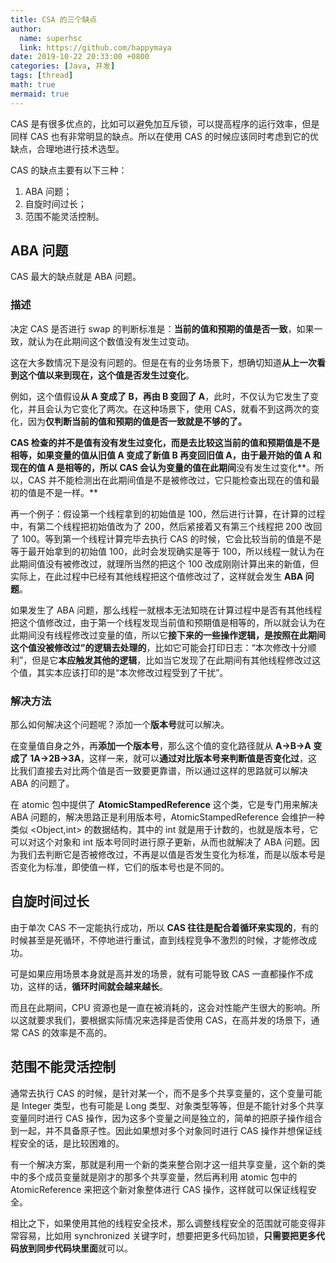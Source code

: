 ```yaml
---
title: CSA 的三个缺点
author:
  name: superhsc
  link: https://github.com/happymaya
date: 2019-10-22 20:33:00 +0800
categories: [Java, 并发]
tags: [thread]
math: true
mermaid: true
---
```


CAS 是有很多优点的，比如可以避免加互斥锁，可以提高程序的运行效率，但是同样 CAS 也有非常明显的缺点。所以在使用 CAS 的时候应该同时考虑到它的优缺点，合理地进行技术选型。

CAS 的缺点主要有以下三种：
1. ABA 问题；
2. 自旋时间过长；
3. 范围不能灵活控制。

## ABA 问题

CAS 最大的缺点就是 ABA 问题。

### 描述

决定 CAS 是否进行 swap 的判断标准是：**当前的值和预期的值是否一致**，如果一致，就认为在此期间这个数值没有发生过变动。

这在大多数情况下是没有问题的。但是在有的业务场景下，想确切知道**从上一次看到这个值以来到现在，这个值是否发生过变化**。

例如，这个值假设**从 A 变成了 B，再由 B 变回了 A**，此时，不仅认为它发生了变化，并且会认为它变化了两次。在这种场景下，使用 CAS，就看不到这两次的变化，因为**仅判断当前的值和预期的值是否一致就是不够的了。**

**CAS 检查的并不是值有没有发生过变化，而是去比较这当前的值和预期值是不是相等，如果变量的值从旧值 A 变成了新值 B 再变回旧值 A，由于最开始的值 A 和现在的值 A 是相等的，所以 CAS 会认为变量的值在此期间**没有发生过变化**。所以，CAS 并不能检测出在此期间值是不是被修改过，它只能检查出现在的值和最初的值是不是一样。**

再一个例子：假设第一个线程拿到的初始值是 100，然后进行计算，在计算的过程中，有第二个线程把初始值改为了 200，然后紧接着又有第三个线程把 200 改回了 100。等到第一个线程计算完毕去执行 CAS 的时候，它会比较当前的值是不是等于最开始拿到的初始值 100，此时会发现确实是等于 100，所以线程一就认为在此期间值没有被修改过，就理所当然的把这个 100 改成刚刚计算出来的新值，但实际上，在此过程中已经有其他线程把这个值修改过了，这样就会发生 **ABA 问题**。

如果发生了 ABA 问题，那么线程一就根本无法知晓在计算过程中是否有其他线程把这个值修改过，由于第一个线程发现当前值和预期值是相等的，所以就会认为在此期间没有线程修改过变量的值，所以它**接下来的一些操作逻辑，是按照在此期间这个值没被修改过”的逻辑去处理的**，比如它可能会打印日志：“本次修改十分顺利”，但是它**本应触发其他的逻辑**，比如当它发现了在此期间有其他线程修改过这个值，其实本应该打印的是“本次修改过程受到了干扰”。

### 解决方法

那么如何解决这个问题呢？添加一个**版本号**就可以解决。

在变量值自身之外，再**添加一个版本号**，那么这个值的变化路径就从 **A→B→A 变成了 1A→2B→3A**，这样一来，就可以**通过对比版本号来判断值是否变化过**，这比我们直接去对比两个值是否一致要更靠谱，所以通过这样的思路就可以解决 ABA 的问题了。

在 atomic 包中提供了 **AtomicStampedReference** 这个类，它是专门用来解决 ABA 问题的，解决思路正是利用版本号，AtomicStampedReference 会维护一种类似 <Object,int> 的数据结构，其中的 int 就是用于计数的，也就是版本号，它可以对这个对象和 int 版本号同时进行原子更新，从而也就解决了 ABA 问题。因为我们去判断它是否被修改过，不再是以值是否发生变化为标准，而是以版本号是否变化为标准，即使值一样，它们的版本号也是不同的。


## 自旋时间过长

由于单次 CAS 不一定能执行成功，所以 **CAS 往往是配合着循环来实现的**，有的时候甚至是死循环，不停地进行重试，直到线程竞争不激烈的时候，才能修改成功。

可是如果应用场景本身就是高并发的场景，就有可能导致 CAS 一直都操作不成功，这样的话，**循环时间就会越来越长**。

而且在此期间，CPU 资源也是一直在被消耗的，这会对性能产生很大的影响。所以这就要求我们，要根据实际情况来选择是否使用 CAS，在高并发的场景下，通常 CAS 的效率是不高的。

## 范围不能灵活控制

通常去执行 CAS 的时候，是针对某一个，而不是多个共享变量的，这个变量可能是 Integer 类型，也有可能是 Long 类型、对象类型等等，但是不能针对多个共享变量同时进行 CAS 操作，因为这多个变量之间是独立的，简单的把原子操作组合到一起，并不具备原子性。因此如果想对多个对象同时进行 CAS 操作并想保证线程安全的话，是比较困难的。

有一个解决方案，那就是利用一个新的类来整合刚才这一组共享变量，这个新的类中的多个成员变量就是刚才的那多个共享变量，然后再利用 atomic 包中的 AtomicReference 来把这个新对象整体进行 CAS 操作，这样就可以保证线程安全。

相比之下，如果使用其他的线程安全技术，那么调整线程安全的范围就可能变得非常容易，比如用 synchronized 关键字时，想要把更多代码加锁，**只需要把更多代码放到同步代码块里面**就可以。


